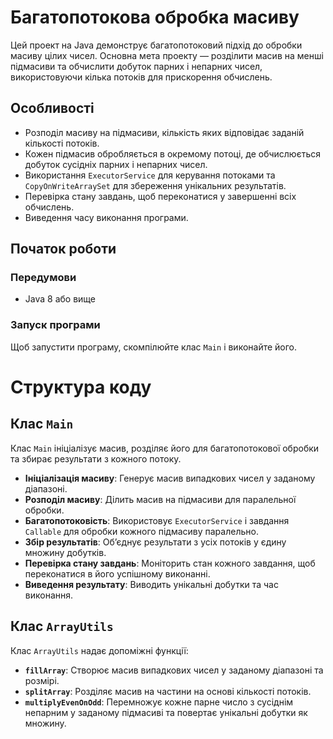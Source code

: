 # Багатопотокова обробка масиву

Цей проект на Java демонструє багатопотоковий підхід до обробки масиву цілих чисел. Основна мета проекту — розділити масив на менші підмасиви та обчислити добуток парних і непарних чисел, використовуючи кілька потоків для прискорення обчислень.

## Особливості

- Розподіл масиву на підмасиви, кількість яких відповідає заданій кількості потоків.
- Кожен підмасив обробляється в окремому потоці, де обчислюється добуток сусідніх парних і непарних чисел.
- Використання `ExecutorService` для керування потоками та `CopyOnWriteArraySet` для збереження унікальних результатів.
- Перевірка стану завдань, щоб переконатися у завершенні всіх обчислень.
- Виведення часу виконання програми.

## Початок роботи

### Передумови

- Java 8 або вище

### Запуск програми

Щоб запустити програму, скомпілюйте клас `Main` і виконайте його.


# Структура коду

## Клас `Main`

Клас `Main` ініціалізує масив, розділяє його для багатопотокової обробки та збирає результати з кожного потоку.

- **Ініціалізація масиву**: Генерує масив випадкових чисел у заданому діапазоні.
- **Розподіл масиву**: Ділить масив на підмасиви для паралельної обробки.
- **Багатопотоковість**: Використовує `ExecutorService` і завдання `Callable` для обробки кожного підмасиву паралельно.
- **Збір результатів**: Об’єднує результати з усіх потоків у єдину множину добутків.
- **Перевірка стану завдань**: Моніторить стан кожного завдання, щоб переконатися в його успішному виконанні.
- **Виведення результату**: Виводить унікальні добутки та час виконання.

## Клас `ArrayUtils`

Клас `ArrayUtils` надає допоміжні функції:

- **`fillArray`**: Створює масив випадкових чисел у заданому діапазоні та розмірі.
- **`splitArray`**: Розділяє масив на частини на основі кількості потоків.
- **`multiplyEvenOnOdd`**: Перемножує кожне парне число з сусіднім непарним у заданому підмасиві та повертає унікальні добутки як множину.
